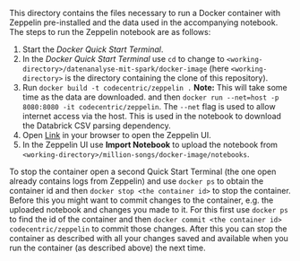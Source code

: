 This directory contains the files necessary to run a Docker container
with Zeppelin pre-installed and the data used in the accompanying notebook.
The steps to run the Zeppelin notebook are as follows:

1. Start the *Docker Quick Start Terminal*.
2. In the *Docker Quick Start Terminal* use `cd` to change to `<working-directory>/datenanalyse-mit-spark/docker-image`
(here `<working-directory>` is the directory containing the clone of this repository).
3. Run `docker build -t codecentric/zeppelin .` **Note:** This will take some time as the data are downloaded.
and then `docker run --net=host -p 8080:8080 -it codecentric/zeppelin`. The `--net` flag
is used to allow internet access via the host. This is used in the notebook to download
the Databrick CSV parsing dependency.
4. Open [Link](http://192.168.99.100:8080/#/) in your browser to open the Zeppelin UI.
5. In the Zeppelin UI use **Import Notebook** to upload the notebook from `<working-directory>/million-songs/docker-image/notebooks`.

To stop the container open a second Quick Start Terminal (the one open already contains logs from Zeppelin) and use `docker ps` to obtain the container id
and then `docker stop <the container id>` to stop the container. Before this you might want to commit changes to the container, e.g. the uploaded
notebook and changes you made to it. For this first use `docker ps` to find the id of the container and then `docker commit <the container id> codecentric/zeppelin`
to commit those changes. After this you can stop the container as described with all your changes saved and available when you run
the container (as described above) the next time.
